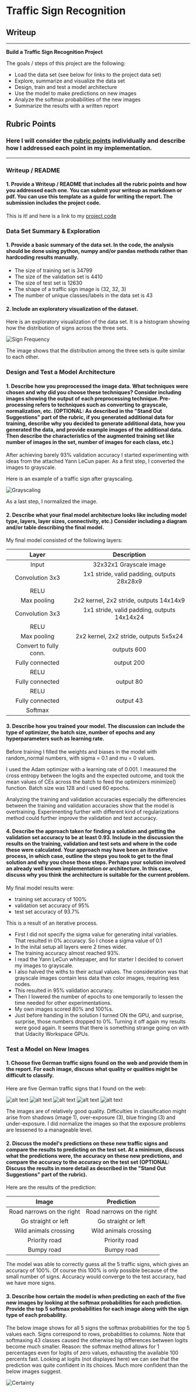 # **Traffic Sign Recognition** 

## Writeup


---

**Build a Traffic Sign Recognition Project**

The goals / steps of this project are the following:
* Load the data set (see below for links to the project data set)
* Explore, summarize and visualize the data set
* Design, train and test a model architecture
* Use the model to make predictions on new images
* Analyze the softmax probabilities of the new images
* Summarize the results with a written report


[//]: # (Image References)

[image1]: ./doc/frequency.png "Sign Frequency"
[image2]: ./doc/grayscale.png "Grayscaling"
[image4]: ./webimages/1.png "Traffic Sign 1"
[image5]: ./webimages/2.png "Traffic Sign 2"
[image6]: ./webimages/3.png "Traffic Sign 3"
[image7]: ./webimages/4.png "Traffic Sign 4"
[image8]: ./webimages/5.png "Traffic Sign 5"
[image9]: ./doc/certainty.png "Certainty"

## Rubric Points
### Here I will consider the [rubric points](https://review.udacity.com/#!/rubrics/481/view) individually and describe how I addressed each point in my implementation.  

---
### Writeup / README

#### 1. Provide a Writeup / README that includes all the rubric points and how you addressed each one. You can submit your writeup as markdown or pdf. You can use this template as a guide for writing the report. The submission includes the project code.

This is it! and here is a link to my [project code](https://github.com/KhardanOne/Traffic-Sign-Classifier/blob/main/Traffic_Sign_Classifier.ipynb)

### Data Set Summary & Exploration

#### 1. Provide a basic summary of the data set. In the code, the analysis should be done using python, numpy and/or pandas methods rather than hardcoding results manually.

* The size of training set is 34799
* The size of the validation set is 4410
* The size of test set is 12630
* The shape of a traffic sign image is (32, 32, 3)
* The number of unique classes/labels in the data set is 43

#### 2. Include an exploratory visualization of the dataset.

Here is an exploratory visualization of the data set. It is a histogram showing how the distribution of signs across the three sets.

![Sign Frequency][image1]

The image shows that the distribution among the three sets is quite similar to each other.

### Design and Test a Model Architecture

#### 1. Describe how you preprocessed the image data. What techniques were chosen and why did you choose these techniques? Consider including images showing the output of each preprocessing technique. Pre-processing refers to techniques such as converting to grayscale, normalization, etc. (OPTIONAL: As described in the "Stand Out Suggestions" part of the rubric, if you generated additional data for training, describe why you decided to generate additional data, how you generated the data, and provide example images of the additional data. Then describe the characteristics of the augmented training set like number of images in the set, number of images for each class, etc.)

After achieving barely 93% validation accuracy I started experimenting with ideas from the attached Yann LeCun paper.
As a first step, I converted the images to grayscale.

Here is an example of a traffic sign after grayscaling.

![Grayscaling][image2]

As a last step, I normalized the image.


#### 2. Describe what your final model architecture looks like including model type, layers, layer sizes, connectivity, etc.) Consider including a diagram and/or table describing the final model.

My final model consisted of the following layers:

| Layer          	     	|     Description	        					                 | 
|:---------------------:|:---------------------------------------------:| 
| Input          	     	| 32x32x1 Grayscale image   							             | 
| Convolution 3x3      	| 1x1 stride, valid padding, outputs 28x28x9   	|
| RELU					             |	                                   											|
| Max pooling	      	   | 2x2 kernel, 2x2 stride, outputs 14x14x9     		|
| Convolution 3x3	      | 1x1 stride, valid padding, outputs 14x14x24   |
| RELU                  |                                               |
| Max pooling           | 2x2 kernel, 2x2 stride, outputs 5x5x24        |
| Convert to fully conn.| outputs 600                                   |
| Fully connected		     | output 200                           									|
| RELU                  |                                               |
| Fully connected		     | output 80                            									|
| RELU                  |                                               |
| Fully connected		     | output 43                            									|
| Softmax			          	 |                                               |


#### 3. Describe how you trained your model. The discussion can include the type of optimizer, the batch size, number of epochs and any hyperparameters such as learning rate.

Before training I filled the weights and biases in the model with random_normal numbers, with sigma = 0.1 and mu = 0 values. 

I used the Adam optimizer with a learning rate of 0.001.
I measured the cross entropy between the logits and the expected outcome, and took the mean values of CEs across the batch to feed the optimizers minimize() function. Batch size was 128 and I used 60 epochs.

Analyzing the training and validation accuracies especially the differencies between the training and validation accuracies show that the model is overtraining. Experimenting further with different kind of regularizations method could further improve the validation and test accuracy.



#### 4. Describe the approach taken for finding a solution and getting the validation set accuracy to be at least 0.93. Include in the discussion the results on the training, validation and test sets and where in the code these were calculated. Your approach may have been an iterative process, in which case, outline the steps you took to get to the final solution and why you chose those steps. Perhaps your solution involved an already well known implementation or architecture. In this case, discuss why you think the architecture is suitable for the current problem.

My final model results were:
* training set accuracy of 100%
* validation set accuracy of 95% 
* test set accuracy of 93.7%

This is a result of an iterative process.
* First I did not specify the sigma value for generating inital variables. That resulted in 0% accuracy. So I chose a sigma value of 0.1
* In the inital setup all layers were 2 times wider.
* The training accuracy almost reached 93%.
* I read the Yann LeCun whitepaper, and for starter I decided to convert my images to grayscale.
* I also halved the withs to their actual values. The consideration was that grayscale images contain less data than color images, requiring less nodes.
* This resulted in 95% validation accuracy.
* Then I lowered the number of epochs to one temporarily to lessen the time needed for other experimentations.
* My own images scored 80% and 100%s.
* Just before handing in the solution I turned ON the GPU, and surprise, surprise, those numbers dropped to 0%. Turning it off again my results were good again. It seems that there is something strange going on with that Udacity Workspace GPUs.


### Test a Model on New Images

#### 1. Choose five German traffic signs found on the web and provide them in the report. For each image, discuss what quality or qualities might be difficult to classify.

Here are five German traffic signs that I found on the web:

![alt text][image4] ![alt text][image5] ![alt text][image6] 
![alt text][image7] ![alt text][image8]

The images are of relatively good quality. Difficulties in classification might arise from shadows (image 1), over-exposure (3), blue fringing (3) and under-exposure. I did normalize the images so that the exposure problems are lessened to a manageable level.

#### 2. Discuss the model's predictions on these new traffic signs and compare the results to predicting on the test set. At a minimum, discuss what the predictions were, the accuracy on these new predictions, and compare the accuracy to the accuracy on the test set (OPTIONAL: Discuss the results in more detail as described in the "Stand Out Suggestions" part of the rubric).

Here are the results of the prediction:

| Image			        |     Prediction	        					| 
|:---------------------:|:---------------------------------------------:| 
| Road narrows on the right      		| Road narrows on the right   									| 
| Go straight or left    			| Go straight or left  										|
| Wild animals crossing				| Wild animals crossing   							|
| Priority road	      		| Priority road			 				|
| Bumpy road  			| Bumpy road        							|

The model was able to correctly guess all the 5 traffic signs, which gives an accuracy of 100%. Of course this 100% is only possible because of the small number of signs. Accuracy would converge to the test accuracy, had we have more signs.

#### 3. Describe how certain the model is when predicting on each of the five new images by looking at the softmax probabilities for each prediction. Provide the top 5 softmax probabilities for each image along with the sign type of each probability. 

The below image shows for all 5 signs the softmax probabilities for the top 5 values each. Signs correspond to rows, probabilities to columns. Note that softmaxing 43 classes caused the otherwise big differences between logits become much smaller. Reason: the softmax method allows for 1 percentages even for logits of zero values, exhausting the available 100 percents fast. Looking at logits (not displayed here) we can see that the prediction was quite confident in its choices. Much more confident than the below images suggest.

![Certainty][image9]



